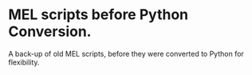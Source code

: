 # MEL scripts before Python Conversion.
A back-up of old MEL scripts, before they were converted to Python for flexibility.
